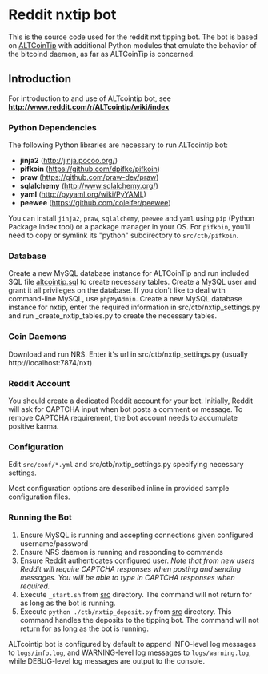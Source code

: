 # Reddit nxtip bot

This is the source code used for the reddit nxt tipping bot. The bot is based on [ALTCoinTip](https://github.com/vindimy/altcointip)
with additional Python modules that emulate the behavior of the bitcoind daemon, as far as ALTCoinTip is concerned.

## Introduction

For introduction to and use of ALTcointip bot, see __http://www.reddit.com/r/ALTcointip/wiki/index__

### Python Dependencies

The following Python libraries are necessary to run ALTcointip bot:

* __jinja2__ (http://jinja.pocoo.org/)
* __pifkoin__ (https://github.com/dpifke/pifkoin)
* __praw__ (https://github.com/praw-dev/praw)
* __sqlalchemy__ (http://www.sqlalchemy.org/)
* __yaml__ (http://pyyaml.org/wiki/PyYAML)
* __peewee__ (https://github.com/coleifer/peewee)

You can install `jinja2`, `praw`, `sqlalchemy`, `peewee` and `yaml` using `pip` (Python Package Index tool) or a package manager in your OS. For `pifkoin`, you'll need to copy or symlink its "python" subdirectory to `src/ctb/pifkoin`.

### Database

Create a new MySQL database instance for ALTCoinTip and run included SQL file [altcointip.sql](altcointip.sql) to create necessary tables. Create a MySQL user and grant it all privileges on the database. If you don't like to deal with command-line MySQL, use `phpMyAdmin`.
Create a new MySQL database instance for nxtip, enter the required information in src/ctb/nxtip_settings.py and run _create_nxtip_tables.py to create the necessary tables.

### Coin Daemons

Download and run NRS. Enter it's url in src/ctb/nxtip_settings.py (usually http://localhost:7874/nxt)

### Reddit Account

You should create a dedicated Reddit account for your bot. Initially, Reddit will ask for CAPTCHA input when bot posts a comment or message. To remove CAPTCHA requirement, the bot account needs to accumulate positive karma.

### Configuration

Edit `src/conf/*.yml` and src/ctb/nxtip_settings.py specifying necessary settings.

Most configuration options are described inline in provided sample configuration files.

### Running the Bot

1. Ensure MySQL is running and accepting connections given configured username/password
1. Ensure NRS daemon is running and responding to commands
1. Ensure Reddit authenticates configured user. _Note that from new users Reddit will require CAPTCHA responses when posting and sending messages. You will be able to type in CAPTCHA responses when required._
1. Execute `_start.sh` from [src](src/) directory. The command will not return for as long as the bot is running.
1. Execute `python ./ctb/nxtip_deposit.py` from [src](src/) directory. This command handles the deposits to the tipping bot. The command will not return for as long as the bot is running.

ALTcointip bot is configured by default to append INFO-level log messages to `logs/info.log`, and WARNING-level log messages to `logs/warning.log`, while DEBUG-level log messages are output to the console.

